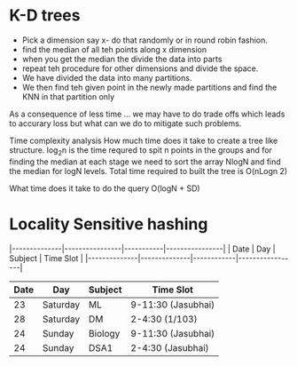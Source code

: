 

# K-D trees

- Pick a dimension say x- do that randomly or in round robin fashion.
- find the median of all teh points along x dimension
- when you get the median the divide the data into parts
- repeat teh procedure for other dimensions and divide the space.
- We have divided the data into many partitions. 
- We then find teh given point in the newly made partitions and find the KNN in that partition only

As a consequence of less time ... we may have to do trade offs which leads to accurary loss but what can we do to mitigate such problems.


Time complexity analysis
How much time does it take to create a tree like structure. 
log$_2$n   is the time requred to spit n points in the groups and for finding the median at each stage we need to sort the array NlogN and find the median for logN levels.
Total time required to built the tree is O(nLogn 2)


What time does it take to do the query O(logN + SD)


# Locality Sensitive hashing





|--------------|----------------|-----------|----------------|
|       Date         |   Day               |    Subject   |    Time Slot   |
|--------------|--------------|------------|-----------------|

| Date | Day      | Subject | Time Slot             |
| ---- | -------- | ------- | --------------------- |
| 23   | Saturday | ML      | 9-11:30    (Jasubhai) |
| 28   | Saturday | DM      | 2-4:30   (1/103)      |
| 24   | Sunday   | Biology | 9-11:30    (Jasubhai) |
| 24   | Sunday   | DSA1    | 2-4:30   (Jasubhai)   |
